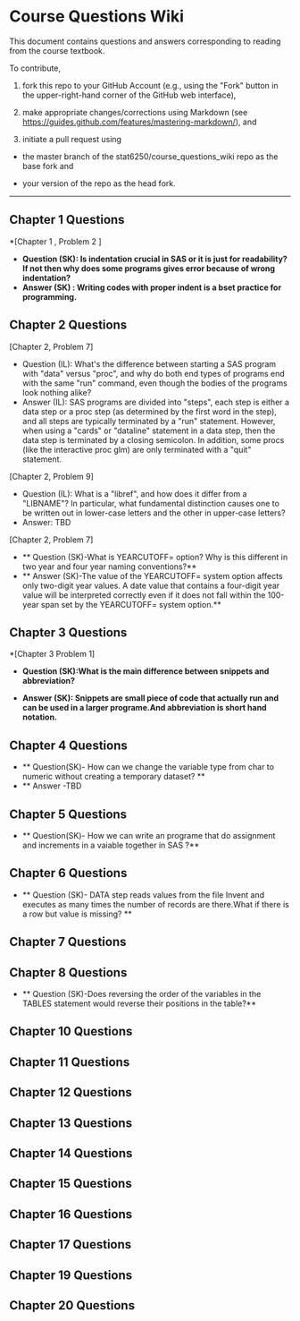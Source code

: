 # Course Questions Wiki

This document contains questions and answers corresponding to reading from the course textbook.

To contribute,

1. fork this repo to your GitHub Account (e.g., using the "Fork" button in the upper-right-hand corner of the GitHub web interface),

2. make appropriate changes/corrections using Markdown (see https://guides.github.com/features/mastering-markdown/), and

3. initiate a pull request using

- the master branch of the stat6250/course_questions_wiki repo as the base fork and

- your version of the repo as the head fork.

********************************************************************************

## Chapter 1 Questions
*[Chapter 1 , Problem 2 ]
* **Question (SK): Is indentation  crucial in SAS or it is just for readability?If not then why does some programs gives error because of wrong indentation?**
* **Answer (SK) : Writing codes with proper indent is a bset practice for programming.**

## Chapter 2 Questions

[Chapter 2, Problem 7]
- Question (IL): What's the difference between starting a SAS program with "data" versus "proc", and why do both end types of programs end with the same "run" command, even though the bodies of the programs look nothing alike?
- Answer (IL): SAS programs are divided into "steps", each step is either a data step or a proc step (as determined by the first word in the step), and all steps are typically terminated by a "run" statement. However, when using a "cards" or "dataline" statement in a data step, then the data step is terminated by a closing semicolon. In addition, some procs (like the interactive proc glm) are only terminated with a "quit" statement.

[Chapter 2, Problem 9]
- Question (IL): What is a "libref", and how does it differ from a "LIBNAME"?  In particular, what fundamental distinction causes one to be written out in lower-case letters and the other in upper-case letters?
- Answer: TBD

[Chapter 2, Problem 7]
* ** Question (SK)-What is YEARCUTOFF= option? Why is this different in two year and four year naming conventions?**
* ** Answer (SK)-The value of the YEARCUTOFF= system option affects only two-digit year values. A date
value that contains a four-digit year value will be interpreted correctly even if it does not fall within the
100-year span set by the YEARCUTOFF= system option.**


## Chapter 3 Questions
*[Chapter 3 Problem 1]

* **Question (SK):What is the main difference between snippets and abbreviation?**

*  **Answer (SK): Snippets are small piece of code that actually run and can be used in a larger programe.And abbreviation is short hand notation.**

## Chapter 4 Questions
* ** Question(SK)- How can we change the variable type from char to numeric without creating a temporary dataset? **
* ** Answer -TBD

## Chapter 5 Questions
* ** Question(SK)- How we can write an programe that do assignment and increments in a vaiable together in SAS ?**

## Chapter 6 Questions
* ** Question (SK)- DATA step reads values from the file Invent and executes as many times the number of records are there.What if there is a row but value is missing? **

## Chapter 7 Questions


## Chapter 8 Questions
* ** Question (SK)-Does reversing the order of the variables in the TABLES statement would reverse their positions in the table?**

## Chapter 10 Questions


## Chapter 11 Questions


## Chapter 12 Questions


## Chapter 13 Questions


## Chapter 14 Questions


## Chapter 15 Questions


## Chapter 16 Questions


## Chapter 17 Questions


## Chapter 19 Questions


## Chapter 20 Questions
